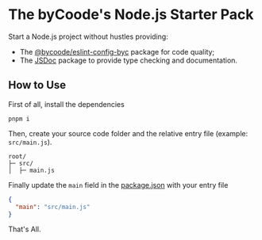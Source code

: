 # The byCoode's Node.js Starter Pack

Start a Node.js project without hustles providing:

- The [@bycoode/eslint-config-byc](https://www.npmjs.com/package/@bycoode/eslint-config-byc) package for code quality;
- The [JSDoc](https://www.npmjs.com/package/jsdoc) package to provide type checking and documentation.

## How to Use

First of all, install the dependencies

```shell
pnpm i
```

Then, create your source code folder and the relative entry file (example: ```src/main.js```).

```text
root/
├─ src/
│  ├─ main.js
```

Finally update the ```main``` field in the [package.json](package.json) with your entry file

```json
{
  "main": "src/main.js"
}
```

That's All.

